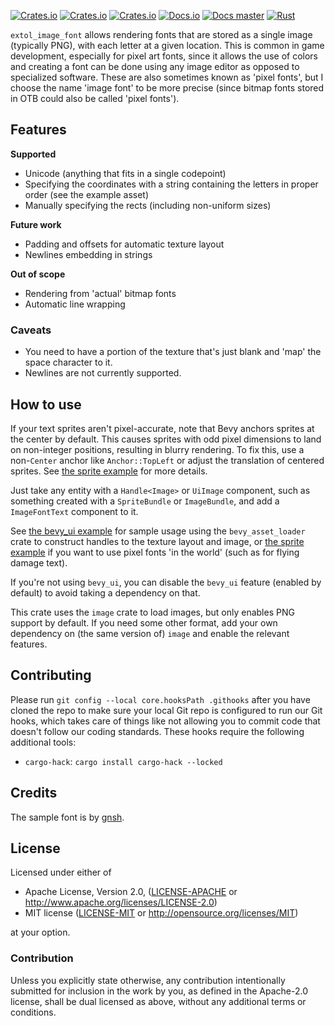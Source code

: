 [![Crates.io](https://img.shields.io/crates/v/extol_image_font)](https://crates.io/crates/extol_image_font)
[![Crates.io](https://img.shields.io/crates/l/extol_image_font)](https://crates.io/crates/extol_image_font)
[![Crates.io](https://img.shields.io/crates/d/extol_image_font)](https://crates.io/crates/extol_image_font)
[![Docs.io](https://docs.rs/extol_image_font/badge.svg)](https://docs.rs/extol_image_font)
[![Docs master](https://img.shields.io/static/v1?label=docs&message=master&color=5479ab)](https://ilyvion.github.io/extol_image_font/)
[![Rust](https://github.com/ilyvion/extol_image_font/actions/workflows/CI.yml/badge.svg)](https://github.com/ilyvion/extol_image_font/actions/workflows/CI.yml)

`extol_image_font` allows rendering fonts that are stored as a single image (typically PNG), with each letter at a given location. This is common in game development, especially for pixel art fonts, since it allows the use of colors and creating a font can be done using any image editor as opposed to specialized software. These are also sometimes known as 'pixel fonts', but I choose the name 'image font' to be more precise (since bitmap fonts stored in OTB could also be called 'pixel fonts').

## Features

**Supported**

- Unicode (anything that fits in a single codepoint)
- Specifying the coordinates with a string containing the letters in proper order (see the example asset)
- Manually specifying the rects (including non-uniform sizes)

**Future work**

- Padding and offsets for automatic texture layout
- Newlines embedding in strings

**Out of scope**

- Rendering from 'actual' bitmap fonts
- Automatic line wrapping

### Caveats

- You need to have a portion of the texture that's just blank and 'map' the space character to it.
- Newlines are not currently supported.

## How to use

If your text sprites aren't pixel-accurate, note that Bevy anchors sprites at the center by default. This causes sprites with odd pixel dimensions to land on non-integer positions, resulting in blurry rendering. To fix this, use a non-`Center` anchor like `Anchor::TopLeft` or adjust the translation of centered sprites. See [the sprite example] for more details.

Just take any entity with a `Handle<Image>` or `UiImage` component, such as something created with a `SpriteBundle` or `ImageBundle`, and add a `ImageFontText` component to it.

See [the bevy_ui example] for sample usage using the `bevy_asset_loader` crate to construct handles to the texture layout and image, or [the sprite example] if you want to use pixel fonts 'in the world' (such as for flying damage text).

[the sprite example]: https://github.com/deifactor/extol_image_font/blob/main/examples/sprite.rs
[the bevy_ui example]: https://github.com/deifactor/extol_image_font/blob/main/examples/bevy_ui.rs

If you're not using `bevy_ui`, you can disable the `bevy_ui` feature (enabled by default) to avoid taking a dependency on that.

This crate uses the `image` crate to load images, but only enables PNG support by default. If you need some other format, add your own dependency on (the same version of) `image` and enable the relevant features.

## Contributing

Please run `git config --local core.hooksPath .githooks` after you have cloned the repo to make sure your local Git repo is configured to run our Git hooks, which takes care of things like not allowing you to commit code that doesn't follow our coding standards. These hooks require the following additional tools:

- `cargo-hack`: `cargo install cargo-hack --locked`

## Credits

The sample font is by [gnsh](https://opengameart.org/content/bitmap-font-0).

## License

Licensed under either of

- Apache License, Version 2.0, ([LICENSE-APACHE](LICENSE-APACHE) or <http://www.apache.org/licenses/LICENSE-2.0>)
- MIT license ([LICENSE-MIT](LICENSE-MIT) or <http://opensource.org/licenses/MIT>)

at your option.

### Contribution

Unless you explicitly state otherwise, any contribution intentionally submitted
for inclusion in the work by you, as defined in the Apache-2.0 license, shall be
dual licensed as above, without any additional terms or conditions.
